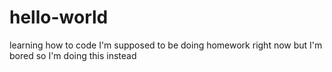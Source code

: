 # hello-world
learning how to code
I'm supposed to be doing homework right now but I'm bored so I'm doing this instead
